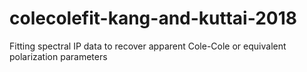 # colecolefit-kang-and-kuttai-2018
Fitting spectral IP data to recover apparent Cole-Cole or equivalent polarization parameters
